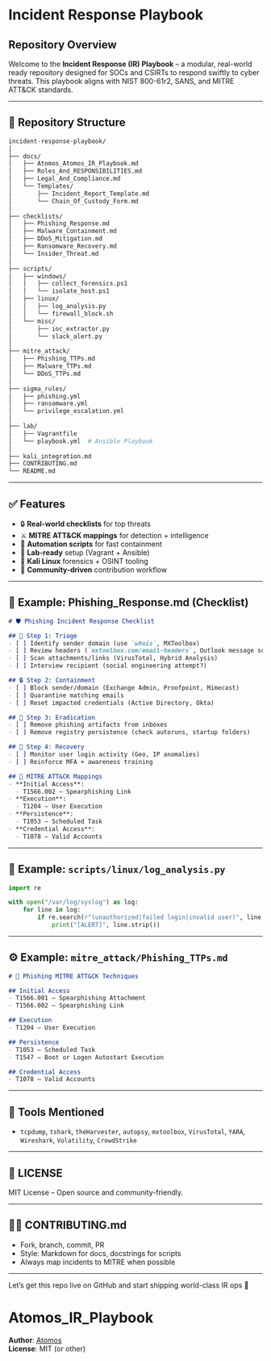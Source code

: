 # Incident Response Playbook

## Repository Overview
Welcome to the **Incident Response (IR) Playbook** – a modular, real-world ready repository designed for SOCs and CSIRTs to respond swiftly to cyber threats. This playbook aligns with NIST 800-61r2, SANS, and MITRE ATT&CK standards.

---

## 📁 Repository Structure
```bash
incident-response-playbook/
│
├── docs/
│   ├── Atomos_Atomos_IR_Playbook.md
│   ├── Roles_And_RESPONSIBILITIES.md
│   ├── Legal_And_Compliance.md
│   └── Templates/
│       ├── Incident_Report_Template.md
│       └── Chain_Of_Custody_Form.md
│
├── checklists/
│   ├── Phishing_Response.md
│   ├── Malware_Containment.md
│   ├── DDoS_Mitigation.md
│   ├── Ransomware_Recovery.md
│   └── Insider_Threat.md
│
├── scripts/
│   ├── windows/
│   │   ├── collect_forensics.ps1
│   │   └── isolate_host.ps1
│   ├── linux/
│   │   ├── log_analysis.py
│   │   └── firewall_block.sh
│   └── misc/
│       ├── ioc_extractor.py
│       └── slack_alert.py
│
├── mitre_attack/
│   ├── Phishing_TTPs.md
│   ├── Malware_TTPs.md
│   └── DDoS_TTPs.md
│
├── sigma_rules/
│   ├── phishing.yml
│   ├── ransomware.yml
│   └── privilege_escalation.yml
│
├── lab/
│   ├── Vagrantfile
│   └── playbook.yml  # Ansible Playbook
│
├── kali_integration.md
├── CONTRIBUTING.md
└── README.md
```

---

## ✅ Features
- 🔒 **Real-world checklists** for top threats
- ⚔️ **MITRE ATT&CK mappings** for detection + intelligence
- 🤖 **Automation scripts** for fast containment
- 🧪 **Lab-ready** setup (Vagrant + Ansible)
- 🧩 **Kali Linux** forensics + OSINT tooling
- 🧠 **Community-driven** contribution workflow

---

## 📄 Example: Phishing_Response.md (Checklist)
```markdown
# 🛡️ Phishing Incident Response Checklist

## 🧪 Step 1: Triage
- [ ] Identify sender domain (use `whois`, MXToolbox)
- [ ] Review headers (`mxtoolbox.com/email-headers`, Outlook message source)
- [ ] Scan attachments/links (VirusTotal, Hybrid Analysis)
- [ ] Interview recipient (social engineering attempt?)

## 🔒 Step 2: Containment
- [ ] Block sender/domain (Exchange Admin, Proofpoint, Mimecast)
- [ ] Quarantine matching emails
- [ ] Reset impacted credentials (Active Directory, Okta)

## 🧹 Step 3: Eradication
- [ ] Remove phishing artifacts from inboxes
- [ ] Remove registry persistence (check autoruns, startup folders)

## 🔁 Step 4: Recovery
- [ ] Monitor user login activity (Geo, IP anomalies)
- [ ] Reinforce MFA + awareness training

## 🧠 MITRE ATT&CK Mappings
- **Initial Access**:
  - T1566.002 – Spearphishing Link
- **Execution**:
  - T1204 – User Execution
- **Persistence**:
  - T1053 – Scheduled Task
- **Credential Access**:
  - T1078 – Valid Accounts
```

---

## 📂 Example: `scripts/linux/log_analysis.py`
```python
import re

with open("/var/log/syslog") as log:
    for line in log:
        if re.search(r"(unauthorized|failed login|invalid user)", line, re.IGNORECASE):
            print("[ALERT]", line.strip())
```

---

## ⚙️ Example: `mitre_attack/Phishing_TTPs.md`
```markdown
# 🎯 Phishing MITRE ATT&CK Techniques

## Initial Access
- T1566.001 – Spearphishing Attachment
- T1566.002 – Spearphishing Link

## Execution
- T1204 – User Execution

## Persistence
- T1053 – Scheduled Task
- T1547 – Boot or Logon Autostart Execution

## Credential Access
- T1078 – Valid Accounts
```

---

## 🧰 Tools Mentioned
- `tcpdump`, `tshark`, `theHarvester`, `autopsy`, `mxtoolbox`, `VirusTotal`, `YARA`, `Wireshark`, `Volatility`, `CrowdStrike`

---

## 📜 LICENSE
MIT License – Open source and community-friendly.

---

## 🧑‍💻 CONTRIBUTING.md
- Fork, branch, commit, PR
- Style: Markdown for docs, docstrings for scripts
- Always map incidents to MITRE when possible

---

Let’s get this repo live on GitHub and start shipping world-class IR ops 🚨

# Atomos_IR_Playbook  
**Author**: [Atomos](https://github.com/qwerty10-max)  
**License**: MIT (or other)  

